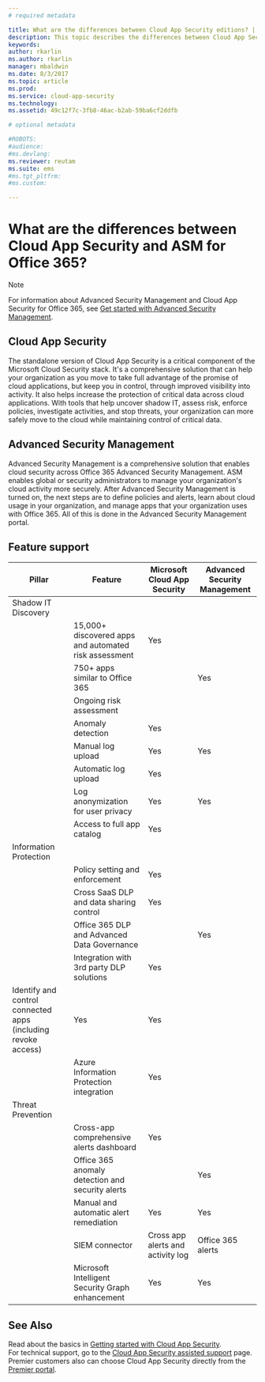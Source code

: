 ```yaml
---
# required metadata

title: What are the differences between Cloud App Security editions? | Microsoft Docs
description: This topic describes the differences between Cloud App Security and ASM Advanced Security Management for Office 365.
keywords:
author: rkarlin
ms.author: rkarlin
manager: mbaldwin
ms.date: 8/3/2017
ms.topic: article
ms.prod:
ms.service: cloud-app-security
ms.technology:
ms.assetid: 49c12f7c-3fb8-46ac-b2ab-59ba6cf2ddfb

# optional metadata

#ROBOTS:
#audience:
#ms.devlang:
ms.reviewer: reutam
ms.suite: ems
#ms.tgt_pltfrm:
#ms.custom:

---
```

# What are the differences between Cloud App Security and ASM for Office 365?

> [!NOTE]
> For information about Advanced Security Management and Cloud App Security for Office 365, see [Get started with Advanced Security Management](https://support.office.com/article/Get-started-with-Advanced-Management-Security-d9ee4d67-f2b3-42b4-9c9e-c4529904990a).

## Cloud App Security 

The standalone version of Cloud App Security is a critical component of the Microsoft Cloud Security stack. It's a comprehensive solution that can help your organization as you move to take full advantage of the promise of cloud applications, but keep you in control, through improved visibility into activity. It also helps increase the protection of critical data across cloud applications. With tools that help uncover shadow IT, assess risk, enforce policies, investigate activities, and stop threats, your organization can more safely move to the cloud while maintaining control of critical data. 

## Advanced Security Management

Advanced Security Management is a comprehensive solution that enables cloud security across Office 365 Advanced Security Management. ASM enables global or security administrators to manage your organization's cloud activity more securely. After Advanced Security Management is turned on, the next steps are to define policies and alerts, learn about cloud usage in your organization, and manage apps that your organization uses with Office 365. All of this is done in the Advanced Security Management portal.

## Feature support

|Pillar|Feature|Microsoft Cloud App Security|Advanced Security Management|
|----|----|----|----|
|Shadow IT Discovery||||
||15,000+ discovered apps and automated risk assessment|Yes||
||750+ apps similar to Office 365||Yes|
||Ongoing risk assessment||
||Anomaly detection|Yes||
||Manual log upload|Yes|Yes|
||Automatic log upload|Yes||
||Log anonymization for user privacy|Yes|Yes|
||Access to full app catalog|Yes||
|Information Protection||||
||Policy setting and enforcement|Yes||
||Cross SaaS DLP and data sharing control|Yes||
||Office 365 DLP and Advanced Data Governance||Yes|
||Integration with 3rd party DLP solutions|Yes||
|Identify and control connected apps (including revoke access)|Yes|Yes|
||Azure Information Protection integration|Yes||
|Threat Prevention||||
||Cross-app comprehensive alerts dashboard|Yes||
||Office 365 anomaly detection and security alerts||Yes|
||Manual and automatic alert remediation|Yes|Yes|
||SIEM connector|Cross app alerts and activity log|Office 365 alerts|
||Microsoft Intelligent Security Graph enhancement|Yes|Yes|


## See Also  

Read about the basics in [Getting started with Cloud App Security](getting-started-with-cloud-app-security.md).    
For technical support, go to the [Cloud App Security assisted support](http://support.microsoft.com/oas/default.aspx?prid=16031) page.   
Premier customers also can choose Cloud App Security directly from the [Premier portal](https://premier.microsoft.com/).   
